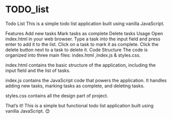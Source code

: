 # TODO_list
Todo List This is a simple todo list application built using vanilla JavaScript.

Features Add new tasks Mark tasks as complete Delete tasks Usage Open index.html in your web browser. 
Type a task into the input field and press enter to add it to the list.
Click on a task to mark it as complete.
Click the delete button next to a task to delete it.
Code Structure The code is organized into three main files: index.html ,index.js & styles.css.

index.html contains the basic structure of the application, including the input field and the list of tasks.

index.js contains the JavaScript code that powers the application. It handles adding new tasks, marking tasks as complete, and deleting tasks.

styles.css contains all the design part of project.

That’s it! This is a simple but functional todo list application built using vanilla JavaScript. 😊
